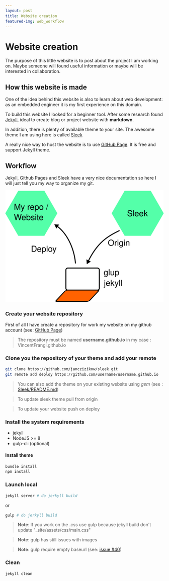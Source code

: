 ```yaml
---
layout: post
title: Website creation
featured-img: web_workflow
---
```


# Website creation

The purpose of this little website is to post about the project I am working on.
Maybe someone will found useful information or maybe will be interested in collaboration.

## How this website is made

One of the idea behind this website is also to learn about web development:
as an embedded engineer it is my first experience on this domain.

To build this website I looked for a beginner tool.
After some research found [Jekyll](https://jekyllrb.com/),
ideal to create blog or project website with **markdown**.

In addition, there is plenty of available theme to  your site.
The awesome theme I am using here is called [Sleek](https://github.com/janczizikow/sleek)

A really nice way to host the website is to use [GitHub Page](https://pages.github.com/). It is free and support Jekyll theme.


## Workflow

Jekyll, Github Pages and Sleek have a very nice documentation so here I will just tell you my way to organize my git.

![Workflow](https://github.com/VincentFrangi/VincentFrangi.github.io/blob/master/_img/posts/web_workflow.svg)

### Create your website repository

First of all I have create a repository for work my website on my github account (see: [GitHub Page](https://pages.github.com/))

> The repository must be named **username.github.io** in my case :
> VincentFrangi.github.io


### Clone you the repository of your theme and add your remote

```bash
git clone https://github.com/janczizikow/sleek.git
git remote add deploy https://github.com/username/username.github.io
```

> You can also add the theme on your existing website using *gem* (see : [Sleek/README.md](https://github.com/janczizikow/sleek/blob/master/README.md))

> To update sleek theme pull from origin

> To update your website push on deploy

### Install the system requirements

* jekyll
* NodeJS >= 8
* gulp-cli (optional)
  
#### Install theme

```bash
bundle install
npm install
```

### Launch local

```bash
jekyll server # do jerkyll build
```

or


```bash
gulp # do jerkyll build
```

> **Note**: If you work on the .css use gulp because jekyll build don't update "_site/assets/css/main.css"

> **Note**: gulp has still issues with images

> **Note**: gulp require empty baseurl (see: [issue #40](https://github.com/janczizikow/sleek/issues/40#issuecomment-406823127))

### Clean

```bash
jekyll clean
```

